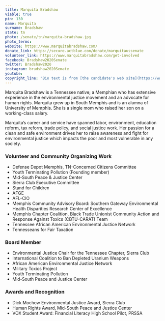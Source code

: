 ```yaml
---
title: Marquita Bradshaw
viable: true
pin: 130
name: Marquita
surname: Bradshaw
state: tn
photo: /senate/tn/marquita-bradshaw.jpg
photo_terms: 
website: https://www.marquitabradshaw.com/
donate_link: https://secure.actblue.com/donate/marquitaussenate
volunteer_link: https://www.marquitabradshaw.com/get-involved
facebook: Bradshaw2020Senate
twitter: Bradshaw2020
instagram: bradshaw2020Senate
youtube: 
copyright_line: "Bio text is from [the candidate's web site](https://www.marquitabradshaw.com/meet-marquita) and may be &copy; Marquita Bradshaw for US Senate."
---
```

Marquita Bradshaw is a Tennessee native; a Memphian who has extensive experience in the environmental justice movement and an advocate for human rights. Marquita grew up in South Memphis and is an alumna of University of Memphis. She is a single mom who raised her son on a working-class salary.

Marquita’s career and service have spanned labor, environment, education reform, tax reform, trade policy, and social justice work. Her passion for a clean and safe environment drives her to raise awareness and fight for environmental justice which impacts the poor and most vulnerable in any society.

### Volunteer and Community Organizing Work

* Defense Depot Memphis, TN-Concerned Citizens Committee
* Youth Terminating Pollution (Founding member)
* Mid-South Peace & Justice Center
* Sierra Club Executive Committee
* Stand for Children
* AFGE
* AFL-CIO
* Memphis Community Advisory Board: Southern Gateway Environmental Health Disparities Research Center of Excellence
* Memphis Chapter Coalition, Black Trade Unionist Community Action and Response Against Toxics (CBTU-CARAT) Team
* Tennessee African American Environmental Justice Network
* Tennesseans for Fair Taxation

### Board Member

* Environmental Justice Chair for the Tennessee Chapter, Sierra Club
* International Coalition to Ban Depleted Uranium Weapons
* African American Environmental Justice Network
* Military Toxics Project
* Youth Terminating Pollution
* Mid-South Peace and Justice Center

### Awards and Recognition

* Dick Mochow Environmental Justice Award, Sierra Club
* Human Rights Award, Mid-South Peace and Justice Center
* VOX Student Award: Financial Literacy High School Pilot, PRSSA
